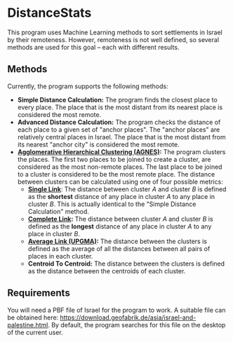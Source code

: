 # DistanceStats
This program uses Machine Learning methods to sort settlements in Israel by their remoteness. However, remoteness is not well defined, so several methods are used for this goal – each with different results.

## Methods
Currently, the program supports the following methods:
* **Simple Distance Calculation:** The program finds the closest place to every place. The place that is the most distant from its nearest place is considered the most remote.
* **Advanced Distance Calculation:** The program checks the distance of each place to a given set of "anchor places". The "anchor places" are relatively central places in Israel. The place that is the most distant from its nearest "anchor city" is considered the most remote.
* **[Agglomerative Hierarchical Clustering (AGNES)](https://en.wikipedia.org/wiki/Hierarchical_clustering):** The program clusters the places. The first two places to be joined to create a cluster, are considered as the most non-remote places. The last place to be joined to a cluster is considered to be the most remote place. The distance between clusters can be calculated using one of four possible metrics:
  * **[Single Link](https://en.wikipedia.org/wiki/Single-linkage_clustering)**: The distance between cluster *A* and cluster *B* is defined as the **shortest** distance of any place in cluster *A* to any place in cluster *B*. This is actually identical to the "Simple Distance Calculation" method.
  * **[Complete Link](https://en.wikipedia.org/wiki/Complete-linkage_clustering):** The distance between cluster *A* and cluster *B* is defined as the **longest** distance of any place in cluster *A* to any place in cluster *B*.
  * **[Average Link (UPGMA)](https://en.wikipedia.org/wiki/UPGMA):** The distance between the clusters is defined as the average of all the distances between all pairs of places in each cluster.
  * **Centroid To Centroid:** The distance between the clusters is defined as the distance between the centroids of each cluster.

## Requirements
You will need a PBF file of Israel for the program to work. A suitable file can be obtained here: https://download.geofabrik.de/asia/israel-and-palestine.html. By default, the program searches for this file on the desktop of the current user.
